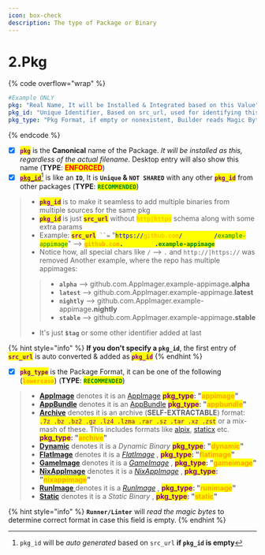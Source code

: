 ```yaml
---
icon: box-check
description: The type of Package or Binary
---
```


# 2.Pkg

{% code overflow="wrap" %}
```yaml
#Example ONLY
pkg: "Real Name, It will be Installed & Integrated based on this Value"
pkg_id: "Unique Identifier, Based on src_url, used for identifying this .pkg"
pkg_type: "Pkg Format, if empty or nonexistent, Builder reads Magic Bytes to determine format"
```
{% endcode %}

* [x] <mark style="color:purple;">**`pkg`**</mark> is the **Canonical** name of the Package. _It will be installed as this, regardless of the actual filename_. Desktop entry will also show this name (**TYPE**: <mark style="color:red;">**ENFORCED**</mark>)
* [x] [<mark style="color:purple;">**`pkg_id`**</mark>](#user-content-fn-1)[^1] is like an **`ID`**, It is **`Unique` & `NOT SHARED`** with any other <mark style="color:purple;">**`pkg_id`**</mark> from other packages (**TYPE**: <mark style="color:green;">**`RECOMMENDED`**</mark>)

> - <mark style="color:purple;">**`pkg_id`**</mark> is to make it seamless to add multiple binaries from multiple sources for the same pkg
> - <mark style="color:purple;">**`pkg_id`**</mark> is just <mark style="color:purple;">**`src_url`**</mark> without <mark style="color:orange;">`http|https`</mark> schema along with some extra params
> - Example: <mark style="color:purple;">**`src_url`**</mark>` ``=` "<mark style="color:blue;">`https://`</mark><mark style="color:orange;">`github.com`</mark><mark style="color:blue;">`/`</mark><mark style="color:yellow;">`AppImager`</mark><mark style="color:blue;">`/`</mark><mark style="color:green;">`example-appimage`</mark>" --> <mark style="color:orange;">**`github.com`**</mark><mark style="color:blue;">**`.`**</mark><mark style="color:yellow;">**`AppImager`**</mark><mark style="color:blue;">**`.`**</mark><mark style="color:green;">**`example-appimage`**</mark>
> - Notice how, all special chars like `/` --> `.` and `http://|https://` was removed Another example, where the repo has multiple appimages:
>
> > * **`alpha`** --> github.com.AppImager.example-appimag&#x65;**.alpha**
> > * **`latest`** --> github.com.AppImager.example-appimage.**latest**
> > * **`nightly`** --> github.com.AppImager.example-appimag&#x65;**.nightly**
> > * **`stable`** --> github.com.AppImager.example-appimag&#x65;**.stable**
>
> * It's just **`$tag`** or some other identifier added at last

{% hint style="info" %}
**If you don't specify a `pkg_id`**, the first entry of <mark style="color:purple;">**`src_url`**</mark> is auto converted & added as <mark style="color:purple;">**`pkg_id`**</mark>
{% endhint %}

* [x] <mark style="color:purple;">**`pkg_type`**</mark> is the Package Format, it can be one of the following (<mark style="color:orange;">**`lowercase`**</mark>) (**TYPE**: <mark style="color:green;">**`RECOMMENDED`**</mark>)

> - [**AppImage**](../../formats/packages/appimage/) denotes it is an [AppImage](https://appimage.org/) <mark style="color:purple;">**pkg\_type**</mark>**:  "**<mark style="color:orange;">**appimage**</mark>**"**
> - [**AppBundle**](../../formats/packages/appbundle/) denotes it is an [AppBundle](https://github.com/xplshn/pelf/) <mark style="color:purple;">**pkg\_type**</mark>**:&#x20;**&#x20;**"**<mark style="color:orange;">**appbundle**</mark>**"**
> - [**Archive**](../../formats/packages/archive/) denotes it is an archive (**SELF-EXTRACTABLE**) format: <mark style="color:purple;">`.7z .bz .bz2 .gz .lz4 .lzma .rar .sz .tar .xz .zst`</mark> or a mix-mash of these. This includes formats like [alpix](https://github.com/QaidVoid/alpix), [staticx](https://github.com/JonathonReinhart/staticx) etc. <mark style="color:purple;">**pkg\_type**</mark>**:&#x20;**&#x20;**"**<mark style="color:orange;">**archive**</mark>**"**
> - [**Dynamic**](../../formats/binaries/dynamic.md) denotes it is a _Dynamic Binary_ <mark style="color:purple;">**pkg\_type**</mark>**:&#x20;**&#x20;**"**<mark style="color:orange;">**dynamic**</mark>**"**
> - [**FlatImage**](../../formats/packages/flatimage/) denotes it is a [_FlatImage_](https://github.com/ruanformigoni/flatimage) , <mark style="color:purple;">**pkg\_type**</mark>**:&#x20;**&#x20;**"**<mark style="color:orange;">**flatimage**</mark>**"**
> - [**GameImage**](../../formats/packages/gameimage-tbd/) denotes it is a [_GameImage_](https://github.com/ruanformigoni/gameimage) , <mark style="color:purple;">**pkg\_type**</mark>**: "**<mark style="color:orange;">**gameimage**</mark>**"**
> - [**NixAppImage**](../../formats/packages/nixappimage/) denotes it is a [_NixAppImage_](https://github.com/ralismark/nix-appimage) , <mark style="color:purple;">**pkg\_type**</mark>**:  "**<mark style="color:orange;">**nixappimage**</mark>**"**
> - [**RunImage** ](../../formats/packages/runimage/)denotes it is a [_RunImage_](https://github.com/VHSgunzo/runimage) , <mark style="color:purple;">**pkg\_type**</mark>**:  "**<mark style="color:orange;">**runimage**</mark>**"**
> - [**Static**](../../formats/binaries/static/) denotes it is a _Static Binary_ , <mark style="color:purple;">**pkg\_type**</mark>**:  "**<mark style="color:orange;">**static**</mark>**"**

{% hint style="info" %}
**`Runner/Linter`** will _read the magic bytes_ to determine correct format in case this field is empty.
{% endhint %}

[^1]: `pkg_id` will be _auto generated_ based on `src_url` **if `pkg_id` is empty**
